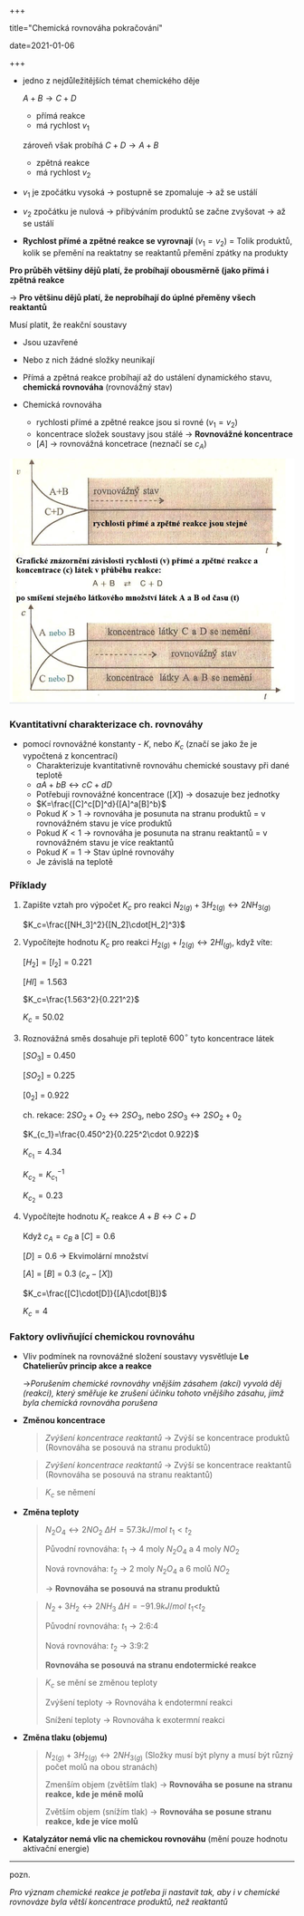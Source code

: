 +++

title="Chemická rovnováha pokračování"

date=2021-01-06

+++

- jedno z nejdůležitějších témat chemického děje

  $A+B \to C + D$

  - přímá reakce
  - má rychlost $v_1$

  zároveň však probíhá $C + D \to A + B$

  - zpětná reakce
  - má rychlost $v_2$

- $v_1$ je zpočátku vysoká $\to$ postupně se zpomaluje $\to$ až se ustálí

- $v_2$ zpočátku je nulová $\to$ přibýváním produktů se začne zvyšovat $\to$ až se ustálí

-  **Rychlost přímé a zpětné reakce se vyrovnají** ($v_1=v_2$) = Tolik produktů, kolik se přemění na reaktatny se reaktantů přemění zpátky na produkty

**Pro průběh většiny dějů platí, že probíhají obousměrně (jako přímá i zpětná reakce**

$\to$ **Pro většinu dějů platí, že neprobíhají do úplné přeměny všech reaktantů**



Musí platit, že reakční soustavy

- Jsou uzavřené
- Nebo z nich žádné složky neunikají

- Přímá a zpětná reakce probíhají až do ustálení dynamického stavu, **chemická rovnováha** (rovnovážný stav)
- Chemická rovnováha
  - rychlosti přímé a zpětné reakce jsou si rovné ($v_1=v_2$)
  - koncentrace složek soustavy jsou stálé $\to$ **Rovnovážné koncentrace**
  - $[A]$ $\to$ rovnovážná koncetrace (neznačí se $c_{A}$)

<img src="https://github.com/cervthecoder/github_images/blob/master/Screenshot%202021-01-06%20at%2008.58.07.png?raw=true" style="zoom:67%;" />



### Kvantitativní charakterizace ch. rovnováhy

- pomocí rovnovážné konstanty - $K$, nebo $K_c$ (značí se jako že je vypočtená z koncentrací)
  - Charakterizuje kvantitativně rovnováhu chemické soustavy při dané teplotě
  - $aA + bB \leftrightarrow cC+dD$
  - Potřebuji rovnovážné koncentrace ($[X]$) $\to$ dosazuje bez jednotky
  - $K=\frac{[C]^c[D]^d}{[A]^a[B]^b}$
  - Pokud $K>1$ $\to$ rovnováha je posunuta na stranu produktů = v rovnovážném stavu je více produktů
  - Pokud $K<1$ $\to$ rovnováha je posunuta na stranu reaktantů = v rovnovážném stavu je více reaktantů
  - Pokud $K=1$ $\to$ Stav úplné rovnováhy
  - Je závislá na teplotě

### Příklady

1. Zapište vztah pro výpočet $K_c$ pro reakci $N_{2(g)}+3H_{2(g)}\leftrightarrow 2NH_{3(g)}$

   $K_c=\frac{[NH_3]^2}{[N_2]\cdot[H_2]^3}$

2. Vypočítejte hodnotu $K_c$ pro reakci $H_{2(g)}+I_{2(g)}\leftrightarrow 2HI_{(g)}$, když víte:

   $[H_2]=[I_2]=0.221$

   $[HI]=1.563$

   $K_c=\frac{1.563^2}{0.221^2}$

   $K_c=50.02$

3. Roznovážná směs dosahuje při teplotě $600^{\circ}$ tyto koncentrace látek

   $[SO_3]$ = $0.450$

   $[SO_2]$ = $0.225$

   $[0_2]$ = $0.922$

   ch. rekace: $2SO_2 + O_2\leftrightarrow 2SO_3$, nebo $2SO_3\leftrightarrow 2SO_2 + 0_2$

   $K_{c_1}=\frac{0.450^2}{0.225^2\cdot 0.922}$

   $K_{c_1}=4.34$

   

   $K_{c_2}=K_{c_1}^{-1}$

   $K_{c_2}=0.23$

4. Vypočítejte hodnotu $K_c$ reakce $A+B \leftrightarrow C+D$

   Když $c_A=c_B$ a $[C]=0.6$ 

   $[D]=0.6$ $\to$ Ekvimolární množství

   $[A]$ = $[B]$ = $0.3$ ($c_x-[X]$)

   $K_c=\frac{[C]\cdot[D]}{[A]\cdot[B]}$

   $K_c=4$



### Faktory ovlivňující chemickou rovnováhu

- Vliv podmínek na rovnovážné složení soustavy vysvětluje **Le Chatelierův princip akce a reakce**

  $\to$*Porušením chemické rovnováhy vnějším zásahem (akcí) vyvolá děj (reakci), který směřuje ke zrušení účinku tohoto vnějšího zásahu, jímž byla chemická rovnováha porušena*

- **Změnou koncentrace**

  > *Zvýšení koncentrace reaktantů* $\to$ Zvýší se koncentrace produktů (Rovnováha se posouvá na stranu produktů)

  > *Zvýšení koncentrace reaktantů* $\to$ Zvýší se koncentrace reaktantů (Rovnováha se posouvá na stranu reaktantů)

  > $K_c$ se němení

- **Změna teploty**

  > $N_2O_4 \leftrightarrow 2NO_2$      $\Delta H=57.3kJ/mol$      $t_1<t_2$
  >
  > Původní rovnováha: $t_1$ $\to$ 4 moly $N_2O_4$ a 4 moly $NO_2$
  >
  > Nová rovnováha: $t_2$ $\to$ 2 moly $N_2O_4$ a 6 molů $NO_2$
  >
  > $\to$ **Rovnováha se posouvá na stranu produktů**

  > $N_2 + 3H_2 \leftrightarrow 2NH_3$    $\Delta H=-91.9 kJ/mol$     $t_1$<$t_2$
  >
  > Původní rovnováha: $t_1$ $\to$ 2:6:4
  >
  > Nová rovnováha: $t_2$ $\to$ 3:9:2
  >
  > **Rovnováha se posouvá na stranu endotermické reakce**

  > $K_c$ se mění se změnou teploty
  >
  > Zvýšení teploty $\to$ Rovnováha k endotermní reakci
  >
  > Snížení teploty $\to$ Rovnováha k exotermní reakci

- **Změna tlaku (objemu)**

  > $N_{2(g)} + 3H_{2(g)} \leftrightarrow 2NH_{3(g)}$ (Složky musí být plyny a musí být různý počet molů na obou stranách)
  >
  > Zmenším objem (zvětším tlak) $\to$ **Rovnováha se posune na stranu reakce, kde je méně molů**
  >
  > Zvětším objem (snížím tlak) $\to$ **Rovnováha se posune stranu reakce, kde je více molů**

- **Katalyzátor nemá vlic na chemickou rovnováhu** (mění pouze hodnotu aktivační energie)

----

pozn.

*Pro význam chemické reakce je potřeba ji nastavit tak, aby i v chemické rovnováze byla větší koncentrace produktů, než reaktantů*



